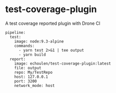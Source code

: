 # test-coverage-plugin
A test coverage reported plugin with Drone CI

```
pipeline:
  test:
    image: node:9.3-alpine
    commands:
      - yarn test 2>&1 | tee output
      - yarn build
  report:
    image: echoulen/test-coverage-plugin:latest
    file: output
    repo: My/TestRepo
    host: 127.0.0.1
    port: 3200
    network_mode: host
```
